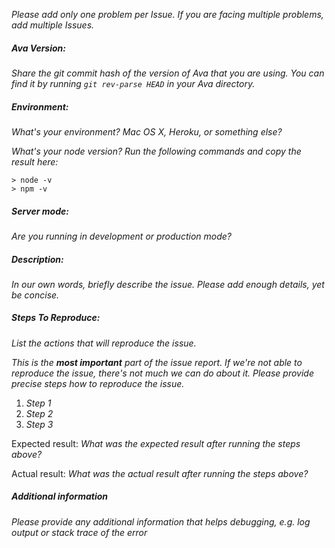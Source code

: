 _Please add only one problem per Issue. If you are facing multiple problems, add multiple Issues._

##### Ava Version:

_Share the git commit hash of the version of Ava that you are using. You can find it by running `git rev-parse HEAD` in your Ava directory._

##### Environment:

_What's your environment? Mac OS X, Heroku, or something else?_

_What's your node version? Run the following commands and copy the result here:_

```
> node -v
> npm -v
```

##### Server mode:

_Are you running in development or production mode?_

##### Description:

_In our own words, briefly describe the issue. Please add enough details, yet be concise._

##### Steps To Reproduce:

_List the actions that will reproduce the issue._

_This is the **most important** part of the issue report. If we're not able to reproduce the issue, there's not much we can do about it. Please provide precise steps how to reproduce the issue._

1. _Step 1_
1. _Step 2_
1. _Step 3_

Expected result: _What was the expected result after running the steps above?_

Actual result: _What was the actual result after running the steps above?_

##### Additional information

_Please provide any additional information that helps debugging, e.g. log output or stack trace of the error_
